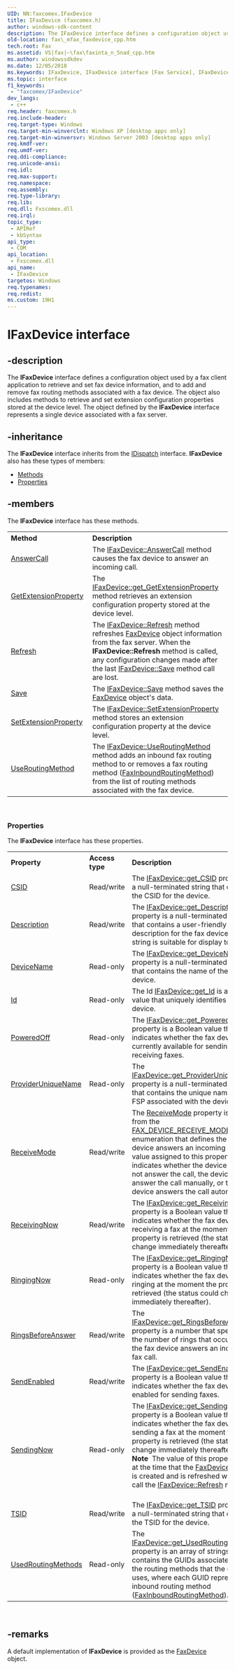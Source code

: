 ```yaml
---
UID: NN:faxcomex.IFaxDevice
title: IFaxDevice (faxcomex.h)
author: windows-sdk-content
description: The IFaxDevice interface defines a configuration object used by a fax client application to retrieve and set fax device information, and to add and remove fax routing methods associated with a fax device.
old-location: fax\_mfax_faxdevice_cpp.htm
tech.root: Fax
ms.assetid: VS|fax|~\fax\faxinta_n_5nad_cpp.htm
ms.author: windowssdkdev
ms.date: 12/05/2018
ms.keywords: IFaxDevice, IFaxDevice interface [Fax Service], IFaxDevice interface [Fax Service],described, _mfax_faxdevice_cpp, fax._mfax_faxdevice_cpp, faxcomex/IFaxDevice
ms.topic: interface
f1_keywords: 
 - "faxcomex/IFaxDevice"
dev_langs:
 - c++
req.header: faxcomex.h
req.include-header: 
req.target-type: Windows
req.target-min-winverclnt: Windows XP [desktop apps only]
req.target-min-winversvr: Windows Server 2003 [desktop apps only]
req.kmdf-ver: 
req.umdf-ver: 
req.ddi-compliance: 
req.unicode-ansi: 
req.idl: 
req.max-support: 
req.namespace: 
req.assembly: 
req.type-library: 
req.lib: 
req.dll: Fxscomex.dll
req.irql: 
topic_type:
 - APIRef
 - kbSyntax
api_type:
 - COM
api_location:
 - Fxscomex.dll
api_name:
 - IFaxDevice
targetos: Windows
req.typenames: 
req.redist: 
ms.custom: 19H1
---
```


# IFaxDevice interface


## -description


The <b>IFaxDevice</b> interface defines a configuration object used by a fax client application to retrieve and set fax device information, and to add and remove fax routing methods associated with a fax device. The object also includes methods to retrieve and set extension configuration properties stored at the device level. The object defined by the <b>IFaxDevice</b> interface represents a single device associated with a fax server.


## -inheritance

The <b xmlns:loc="http://microsoft.com/wdcml/l10n">IFaxDevice</b> interface inherits from the <a href="https://docs.microsoft.com/previous-versions/windows/desktop/api/oaidl/nn-oaidl-idispatch">IDispatch</a> interface. <b>IFaxDevice</b> also has these types of members:
<ul>
<li><a href="https://docs.microsoft.com/">Methods</a></li>
<li><a href="https://docs.microsoft.com/">Properties</a></li>
</ul>

## -members

The <b>IFaxDevice</b> interface has these methods.
<table class="members" id="memberListMethods">
<tr>
<th align="left" width="37%">Method</th>
<th align="left" width="63%">Description</th>
</tr>
<tr data="declared;">
<td align="left" width="37%">
<a href="https://docs.microsoft.com/previous-versions/windows/desktop/fax/-mfax-faxdevice-answercall-vb">AnswerCall</a>
</td>
<td align="left" width="63%">
The <a href="https://docs.microsoft.com/previous-versions/windows/desktop/fax/-mfax-faxdevice-answercall-vb">IFaxDevice::AnswerCall</a> method causes the fax device to answer an incoming call.

</td>
</tr>
<tr data="declared;">
<td align="left" width="37%">
<a href="https://docs.microsoft.com/previous-versions/windows/desktop/fax/-mfax-faxdevice-getextensionproperty-vb">GetExtensionProperty</a>
</td>
<td align="left" width="63%">
The <a href="https://docs.microsoft.com/previous-versions/windows/desktop/fax/-mfax-faxdevice-getextensionproperty-vb">IFaxDevice::get_GetExtensionProperty</a> method retrieves an extension configuration property stored at the device level.

</td>
</tr>
<tr data="declared;">
<td align="left" width="37%">
<a href="https://docs.microsoft.com/previous-versions/windows/desktop/fax/-mfax-faxdevice-refresh-vb">Refresh</a>
</td>
<td align="left" width="63%">
The <a href="https://docs.microsoft.com/previous-versions/windows/desktop/fax/-mfax-faxdevice-refresh-vb">IFaxDevice::Refresh</a> method refreshes <a href="https://docs.microsoft.com/previous-versions/windows/desktop/fax/-mfax-faxdevice">FaxDevice</a> object information from the fax server. When the <b>IFaxDevice::Refresh</b> method is called, any configuration changes made after the last <a href="https://docs.microsoft.com/previous-versions/windows/desktop/fax/-mfax-faxdevice-save-vb">IFaxDevice::Save</a> method call are lost.

</td>
</tr>
<tr data="declared;">
<td align="left" width="37%">
<a href="https://docs.microsoft.com/previous-versions/windows/desktop/fax/-mfax-faxdevice-save-vb">Save</a>
</td>
<td align="left" width="63%">
The <a href="https://docs.microsoft.com/previous-versions/windows/desktop/fax/-mfax-faxdevice-save-vb">IFaxDevice::Save</a> method saves the <a href="https://docs.microsoft.com/previous-versions/windows/desktop/fax/-mfax-faxdevice">FaxDevice</a> object's data.

</td>
</tr>
<tr data="declared;">
<td align="left" width="37%">
<a href="https://docs.microsoft.com/previous-versions/windows/desktop/fax/-mfax-faxdevice-setextensionproperty-vb">SetExtensionProperty</a>
</td>
<td align="left" width="63%">
The <a href="https://docs.microsoft.com/previous-versions/windows/desktop/fax/-mfax-faxdevice-setextensionproperty-vb">IFaxDevice::SetExtensionProperty</a> method stores an extension configuration property at the device level.

</td>
</tr>
<tr data="declared;">
<td align="left" width="37%">
<a href="https://docs.microsoft.com/previous-versions/windows/desktop/fax/-mfax-faxdevice-useroutingmethod-vb">UseRoutingMethod</a>
</td>
<td align="left" width="63%">
The <a href="https://docs.microsoft.com/previous-versions/windows/desktop/fax/-mfax-faxdevice-useroutingmethod-vb">IFaxDevice::UseRoutingMethod</a> method adds an inbound fax routing method to or removes a fax routing method (<a href="https://docs.microsoft.com/previous-versions/windows/desktop/fax/-mfax-faxinboundroutingmethod">FaxInboundRoutingMethod</a>) from the list of routing methods associated with the fax device.

</td>
</tr>
</table> 
<h3><a id="properties"></a>Properties</h3>The <b xmlns:loc="http://microsoft.com/wdcml/l10n">IFaxDevice</b> interface has these properties.
<table class="members" id="memberListProperties">
<tr>
<th align="left" width="27%">Property</th>
<th align="left" width="10%">Access type</th>
<th align="left" width="63%">Description</th>
</tr>
<tr data="declared;">
<td align="left" width="27%" xml:space="preserve">

<a href="https://docs.microsoft.com/previous-versions/windows/desktop/fax/-mfax-faxdevice-csid-vb">CSID</a>


</td>
<td align="left" width="10%">
Read/write

</td>
<td align="left" width="63%">
The <a href="https://docs.microsoft.com/previous-versions/windows/desktop/fax/-mfax-faxdevice-csid-vb">IFaxDevice::get_CSID</a> property is a null-terminated string that contains the CSID for the device.

</td>
</tr>
<tr data="declared;">
<td align="left" width="27%" xml:space="preserve">

<a href="https://docs.microsoft.com/previous-versions/windows/desktop/fax/-mfax-faxdevice-description-vb">Description</a>


</td>
<td align="left" width="10%">
Read/write

</td>
<td align="left" width="63%">
The <a href="https://docs.microsoft.com/previous-versions/windows/desktop/fax/-mfax-faxdevice-description-vb">IFaxDevice::get_Description</a> property is a null-terminated string that contains a user-friendly description for the fax device. This string is suitable for display to users.

</td>
</tr>
<tr data="declared;">
<td align="left" width="27%" xml:space="preserve">

<a href="https://docs.microsoft.com/previous-versions/windows/desktop/fax/-mfax-faxdevice-devicename-vb">DeviceName</a>


</td>
<td align="left" width="10%">
Read-only

</td>
<td align="left" width="63%">
The <a href="https://docs.microsoft.com/previous-versions/windows/desktop/fax/-mfax-faxdevice-devicename-vb">IFaxDevice::get_DeviceName</a> property is a null-terminated string that contains the name of the fax device.

</td>
</tr>
<tr data="declared;">
<td align="left" width="27%" xml:space="preserve">

<a href="https://docs.microsoft.com/previous-versions/windows/desktop/fax/-mfax-faxdevice-id-vb">Id</a>


</td>
<td align="left" width="10%">
Read-only

</td>
<td align="left" width="63%">
The Id <a href="https://docs.microsoft.com/previous-versions/windows/desktop/fax/-mfax-faxdevice-id-vb">IFaxDevice::get_Id</a> is a numeric value that uniquely identifies a fax device.

</td>
</tr>
<tr data="declared;">
<td align="left" width="27%" xml:space="preserve">

<a href="https://docs.microsoft.com/previous-versions/windows/desktop/fax/-mfax-faxdevice-poweredoff-vb">PoweredOff</a>


</td>
<td align="left" width="10%">
Read-only

</td>
<td align="left" width="63%">
The <a href="https://docs.microsoft.com/previous-versions/windows/desktop/fax/-mfax-faxdevice-poweredoff-vb">IFaxDevice::get_PoweredOff</a> property is a Boolean value that indicates whether the fax device is currently available for sending and receiving faxes.

</td>
</tr>
<tr data="declared;">
<td align="left" width="27%" xml:space="preserve">

<a href="https://docs.microsoft.com/previous-versions/windows/desktop/fax/-mfax-faxdevice-provideruniquename-vb">ProviderUniqueName</a>


</td>
<td align="left" width="10%">
Read-only

</td>
<td align="left" width="63%">
The <a href="https://docs.microsoft.com/previous-versions/windows/desktop/fax/-mfax-faxdevice-provideruniquename-vb">IFaxDevice::get_ProviderUniqueName</a> property is a null-terminated string that contains the unique name for the FSP associated with the device.

</td>
</tr>
<tr data="declared;">
<td align="left" width="27%" xml:space="preserve">

<a href="https://docs.microsoft.com/previous-versions/windows/desktop/api/faxcomex/nf-faxcomex-ifaxdevice-get_receivemode">ReceiveMode</a>


</td>
<td align="left" width="10%">
Read/write

</td>
<td align="left" width="63%">
The <a href="https://docs.microsoft.com/previous-versions/windows/desktop/fax/-mfax-faxdevice-receivemode">ReceiveMode</a> property is a value from the <a href="https://docs.microsoft.com/previous-versions/windows/desktop/api/faxcomex/ne-faxcomex-fax_device_receive_mode_enum">FAX_DEVICE_RECEIVE_MODE_ENUM</a> enumeration that defines the way a device answers an incoming call. The value assigned to this property indicates whether the device does not answer the call, the device can answer the call manually, or the device answers the call automatically.

</td>
</tr>
<tr data="declared;">
<td align="left" width="27%" xml:space="preserve">

<a href="https://docs.microsoft.com/previous-versions/windows/desktop/fax/-mfax-faxdevice-receivingnow-vb">ReceivingNow</a>


</td>
<td align="left" width="10%">
Read/write

</td>
<td align="left" width="63%">
The <a href="https://docs.microsoft.com/previous-versions/windows/desktop/fax/-mfax-faxdevice-receivingnow-vb">IFaxDevice::get_ReceivingNow</a> property is a Boolean value that indicates whether the fax device is receiving a fax at the moment the property is retrieved (the status could change immediately thereafter).

</td>
</tr>
<tr data="declared;">
<td align="left" width="27%" xml:space="preserve">

<a href="https://docs.microsoft.com/previous-versions/windows/desktop/fax/-mfax-faxdevice-ringingnow-vb">RingingNow</a>


</td>
<td align="left" width="10%">
Read-only

</td>
<td align="left" width="63%">
The <a href="https://docs.microsoft.com/previous-versions/windows/desktop/fax/-mfax-faxdevice-ringingnow-vb">IFaxDevice::get_RingingNow</a> property is a Boolean value that indicates whether the fax device is ringing at the moment the property is retrieved (the status could change immediately thereafter).

</td>
</tr>
<tr data="declared;">
<td align="left" width="27%" xml:space="preserve">

<a href="https://docs.microsoft.com/previous-versions/windows/desktop/fax/-mfax-faxdevice-ringsbeforeanswer-vb">RingsBeforeAnswer</a>


</td>
<td align="left" width="10%">
Read/write

</td>
<td align="left" width="63%">
The <a href="https://docs.microsoft.com/previous-versions/windows/desktop/fax/-mfax-faxdevice-ringsbeforeanswer-vb">IFaxDevice::get_RingsBeforeAnswer</a> property is a number that specifies the number of rings that occur before the fax device answers an incoming fax call.

</td>
</tr>
<tr data="declared;">
<td align="left" width="27%" xml:space="preserve">

<a href="https://docs.microsoft.com/previous-versions/windows/desktop/fax/-mfax-faxdevice-sendenabled-vb">SendEnabled</a>


</td>
<td align="left" width="10%">
Read/write

</td>
<td align="left" width="63%">
The <a href="https://docs.microsoft.com/previous-versions/windows/desktop/fax/-mfax-faxdevice-sendenabled-vb">IFaxDevice::get_SendEnabled</a> property is a Boolean value that indicates whether the fax device is enabled for sending faxes.

</td>
</tr>
<tr data="declared;">
<td align="left" width="27%" xml:space="preserve">

<a href="https://docs.microsoft.com/previous-versions/windows/desktop/fax/-mfax-faxdevice-sendingnow-vb">SendingNow</a>


</td>
<td align="left" width="10%">
Read-only

</td>
<td align="left" width="63%">
The <a href="https://docs.microsoft.com/previous-versions/windows/desktop/fax/-mfax-faxdevice-sendingnow-vb">IFaxDevice::get_SendingNow</a> property is a Boolean value that indicates whether the fax device is sending a fax at the moment the property is retrieved (the status could change immediately thereafter). 

            

<div class="alert"><b>Note</b>  The value of this property is set at the time that the <a href="https://docs.microsoft.com/previous-versions/windows/desktop/fax/-mfax-faxdevice">FaxDevice</a> object is created and is refreshed when you call the <a href="https://docs.microsoft.com/previous-versions/windows/desktop/fax/-mfax-faxdevice-refresh-vb">IFaxDevice::Refresh</a> method.</div>
<div> </div>
</td>
</tr>
<tr data="declared;">
<td align="left" width="27%" xml:space="preserve">

<a href="https://docs.microsoft.com/previous-versions/windows/desktop/fax/-mfax-faxdevice-tsid-vb">TSID</a>


</td>
<td align="left" width="10%">
Read/write

</td>
<td align="left" width="63%">
The <a href="https://docs.microsoft.com/previous-versions/windows/desktop/fax/-mfax-faxdevice-tsid-vb">IFaxDevice::get_TSID</a> property is a null-terminated string that contains the TSID for the device.

</td>
</tr>
<tr data="declared;">
<td align="left" width="27%" xml:space="preserve">

<a href="https://docs.microsoft.com/previous-versions/windows/desktop/fax/-mfax-faxdevice-usedroutingmethods-vb">UsedRoutingMethods</a>


</td>
<td align="left" width="10%">
Read-only

</td>
<td align="left" width="63%">
The <a href="https://docs.microsoft.com/previous-versions/windows/desktop/fax/-mfax-faxdevice-usedroutingmethods-vb">IFaxDevice::get_UsedRoutingMethods</a> property is an array of strings that contains the GUIDs associated with the routing methods that the device uses, where each GUID represents an inbound routing method (<a href="https://docs.microsoft.com/previous-versions/windows/desktop/fax/-mfax-faxinboundroutingmethod">FaxInboundRoutingMethod</a>).

</td>
</tr>
</table> 


## -remarks



A default implementation of <b>IFaxDevice</b> is provided as the <a href="https://docs.microsoft.com/previous-versions/windows/desktop/fax/-mfax-faxdevice">FaxDevice</a> object.



